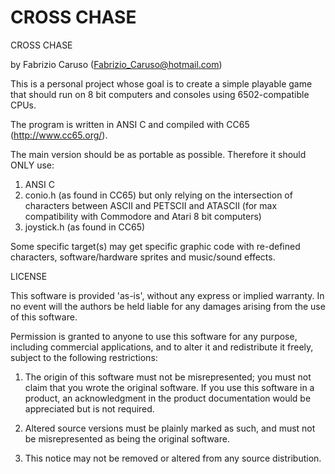# CROSS CHASE
CROSS CHASE

by Fabrizio Caruso (Fabrizio_Caruso@hotmail.com)

This is a personal project whose goal is to create a simple playable game that should run
on 8 bit computers and consoles using 6502-compatible CPUs.

The program is written in ANSI C and compiled with CC65 (http://www.cc65.org/).

The main version should be as portable as possible.
Therefore it should ONLY use:
1. ANSI C
2. conio.h (as found in CC65) but only relying on the intersection of characters between ASCII and PETSCII and ATASCII (for max compatibility with Commodore and Atari 8 bit computers)
3. joystick.h (as found in CC65)

Some specific target(s) may get specific graphic code with re-defined characters, software/hardware sprites and music/sound effects.


LICENSE

This software is provided 'as-is', without any express or implied warranty.
In no event will the authors be held liable for any damages arising from
the use of this software.

Permission is granted to anyone to use this software for any purpose,
including commercial applications, and to alter it and redistribute it
freely, subject to the following restrictions:

1. The origin of this software must not be misrepresented; you must not
claim that you wrote the original software. If you use this software in
a product, an acknowledgment in the product documentation would be
appreciated but is not required.

2. Altered source versions must be plainly marked as such, and must not
be misrepresented as being the original software.

3. This notice may not be removed or altered from any source distribution.
